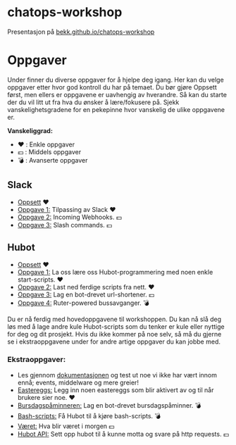 # chatops-workshop

Presentasjon på [bekk.github.io/chatops-workshop](https://bekk.github.io/chatops-workshop/#/)

# Oppgaver
Under finner du diverse oppgaver for å hjelpe deg igang. Her kan du velge oppgaver etter hvor god kontroll du har på temaet. Du bør gjøre Oppsett først, men ellers er oppgavene er uavhengig av hverandre. Så kan du starte der du vil litt ut fra hva du ønsker å lære/fokusere på. Sjekk vanskelighetsgradene for en pekepinne hvor vanskelig de ulike oppgavene er.

__Vanskeliggrad:__
- :heart: : Enkle oppgaver
- :dollar: : Middels oppgaver
- :bomb: : Avanserte oppgaver

## Slack
- [Oppsett](https://github.com/bekk/chatops-workshop/blob/master/slack/slack-setup.md) :heart:
- [Oppgave 1:](https://github.com/bekk/chatops-workshop/blob/master/slack/slack-customize.md) Tilpassing av Slack :heart:
- [Oppgave 2:](https://github.com/bekk/chatops-workshop/blob/master/slack/slack-incoming-webhooks.md) Incoming Webhooks. :dollar:
- [Oppgave 3:](https://github.com/bekk/chatops-workshop/blob/master/slack/slack-slash-commands.md) Slash commands. :dollar:

## Hubot
  - [Oppsett](https://github.com/bekk/chatops-workshop/blob/master/hubot/hubot-setup.md) :heart:
  - [Oppgave 1:](https://github.com/bekk/chatops-workshop/blob/master/hubot/hubot-enter.md) La oss lære oss Hubot-programmering med noen enkle start-scripts. :heart:
  - [Oppgave 2:](https://github.com/bekk/chatops-workshop/blob/master/hubot/hubot-registry.md) Last ned ferdige scripts fra nett. :heart:
  - [Oppgave 3:](https://github.com/bekk/chatops-workshop/blob/master/hubot/hubot-short.md) Lag en bot-drevet url-shortener. :dollar:
  - [Oppgave 4:](https://github.com/bekk/chatops-workshop/blob/master/hubot/hubot-ruter.md) Ruter-powered bussavganger. :bomb:

Du er nå ferdig med hovedoppgavene til workshoppen. Du kan nå slå deg løs med å lage andre kule Hubot-scripts som du tenker er kule eller nyttige for deg og dit prosjekt. Hvis du ikke kommer på noe selv, så må du gjerne se i ekstraoppgavene under for andre artige oppgaver du kan jobbe med.

### Ekstraoppgaver:
  - Les gjennom [dokumentasjonen](https://hubot.github.com/docs/scripting/) og test ut noe vi ikke har vært innom ennå; events, middelware og mere greier!
  - [Eastereggs:](https://github.com/bekk/chatops-workshop/blob/master/extras/easteregg.md) Legg inn noen eastereggs som blir aktivert av og til når brukere sier noe. :heart:
  - [Bursdagspåminneren:](https://github.com/bekk/chatops-workshop/blob/master/extras/bursdag.md) Lag en bot-drevet bursdagspåminner. :bomb:
  - [Bash-scripts:](https://github.com/bekk/chatops-workshop/blob/master/extras/bashscripts.md) Få Hubot til å kjøre bash-scripts. :bomb:
  - [Været:](https://github.com/bekk/chatops-workshop/blob/master/extras/weather.md) Hva blir været i morgen :dollar:
  - [Hubot API:](https://github.com/bekk/chatops-workshop/blob/master/extras/api.md) Sett opp hubot til å kunne motta og svare på http requests. :dollar:

